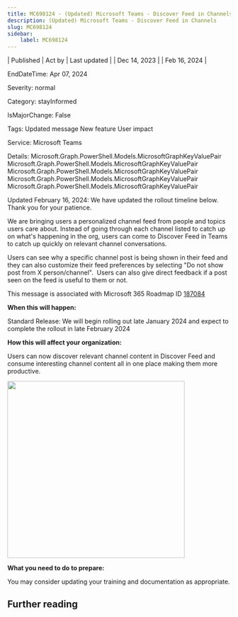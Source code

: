 ```yaml
---
title: MC698124 - (Updated) Microsoft Teams - Discover Feed in Channels
description: (Updated) Microsoft Teams - Discover Feed in Channels
slug: MC698124
sidebar:
    label: MC698124
---
```



| Published | Act by | Last updated |
| Dec 14, 2023 |  | Feb 16, 2024 |

EndDateTime: Apr 07, 2024

Severity: normal

Category: stayInformed

IsMajorChange: False

Tags: Updated message New feature User impact

Service: Microsoft Teams

Details: Microsoft.Graph.PowerShell.Models.MicrosoftGraphKeyValuePair Microsoft.Graph.PowerShell.Models.MicrosoftGraphKeyValuePair Microsoft.Graph.PowerShell.Models.MicrosoftGraphKeyValuePair Microsoft.Graph.PowerShell.Models.MicrosoftGraphKeyValuePair Microsoft.Graph.PowerShell.Models.MicrosoftGraphKeyValuePair

<p style="">Updated February 16, 2024: We have updated the rollout timeline below. Thank you for your patience.</p><p style="">We are bringing users a personalized channel feed from people and topics users care about. Instead of going through each channel listed to catch up on what's happening in the org, users can come to Discover Feed in Teams to catch up quickly on relevant channel conversations.&nbsp;&nbsp;<br></p><p>Users can see why a specific channel post is being shown in their feed and they can also customize their feed preferences by selecting "Do not show post from X person/channel".&nbsp; Users can also give direct feedback if a post seen on the feed is useful to them or not.&nbsp;</p>
<p>This message is associated with Microsoft 365 Roadmap ID <a href="https://www.microsoft.com/microsoft-365/roadmap?rtc=1%26filters=&amp;searchterms=187084" target="_blank">187084</a></p>

<p><b>When this will happen:</b><br></p><p>Standard Release: We will begin rolling out late January 2024 and expect to complete the rollout in late February 2024</p>

<p><b>How this will affect your organization:</b><br></p><p>Users can now discover relevant channel content in Discover Feed and consume interesting channel content all in one place making them more productive.</p><p><img src="https://img-prod-cms-rt-microsoft-com.akamaized.net/cms/api/am/imageFileData/RW1fKoH?ver=85e8" style="width: 400px;"><br></p><p><b>What you need to do to prepare:</b><br></p>

<p>You may consider updating your training and documentation as appropriate.</p>

## Further reading
